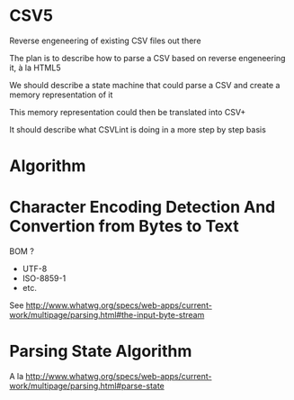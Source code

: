 CSV5
====

Reverse engeneering of existing CSV files out there


The plan is to describe how to parse a CSV based on reverse engeneering it, à la HTML5

We should describe a state machine that could parse a CSV and create a memory representation of it

This memory representation could then be translated into CSV+

It should describe what CSVLint is doing in a more step by step basis

Algorithm
=========

Character Encoding Detection And Convertion from Bytes to Text
============================
BOM ?

* UTF-8
* ISO-8859-1
* etc.

See http://www.whatwg.org/specs/web-apps/current-work/multipage/parsing.html#the-input-byte-stream

Parsing State Algorithm
=======================

A la http://www.whatwg.org/specs/web-apps/current-work/multipage/parsing.html#parse-state

